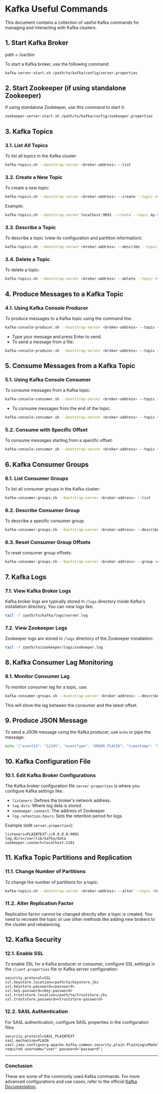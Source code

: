 
# Kafka Useful Commands

This document contains a collection of useful Kafka commands for managing and interacting with Kafka clusters.

## **1. Start Kafka Broker**

path = /usr/bin

To start a Kafka broker, use the following command:
```bash
kafka-server-start.sh /path/to/kafka/config/server.properties
```

## **2. Start Zookeeper (if using standalone Zookeeper)**

If using standalone Zookeeper, use this command to start it:
```bash
zookeeper-server-start.sh /path/to/kafka/config/zookeeper.properties
```

## **3. Kafka Topics**

### **3.1. List All Topics**
To list all topics in the Kafka cluster:
```bash
kafka-topics.sh --bootstrap-server <broker-address> --list
```

### **3.2. Create a New Topic**
To create a new topic:
```bash
kafka-topics.sh --bootstrap-server <broker-address> --create --topic <topic-name> --partitions <num-partitions> --replication-factor <num-replication>
```

Example:
```bash
kafka-topics.sh --bootstrap-server localhost:9092 --create --topic my-topic --partitions 3 --replication-factor 1
```

### **3.3. Describe a Topic**
To describe a topic (view its configuration and partition information):
```bash
kafka-topics.sh --bootstrap-server <broker-address> --describe --topic <topic-name>
```

### **3.4. Delete a Topic**
To delete a topic:
```bash
kafka-topics.sh --bootstrap-server <broker-address> --delete --topic <topic-name>
```

## **4. Produce Messages to a Kafka Topic**

### **4.1. Using Kafka Console Producer**
To produce messages to a Kafka topic using the command line:
```bash
kafka-console-producer.sh --bootstrap-server <broker-address> --topic <topic-name>
```

- Type your message and press Enter to send.
- To send a message from a file:
```bash
kafka-console-producer.sh --bootstrap-server <broker-address> --topic <topic-name> < message-file.txt
```

## **5. Consume Messages from a Kafka Topic**

### **5.1. Using Kafka Console Consumer**
To consume messages from a Kafka topic:
```bash
kafka-console-consumer.sh --bootstrap-server <broker-address> --topic <topic-name> --from-beginning
```

- To consume messages from the end of the topic:
```bash
kafka-console-consumer.sh --bootstrap-server <broker-address> --topic <topic-name>
```

### **5.2. Consume with Specific Offset**
To consume messages starting from a specific offset:
```bash
kafka-console-consumer.sh --bootstrap-server <broker-address> --topic <topic-name> --offset <offset>
```

## **6. Kafka Consumer Groups**

### **6.1. List Consumer Groups**
To list all consumer groups in the Kafka cluster:
```bash
kafka-consumer-groups.sh --bootstrap-server <broker-address> --list
```

### **6.2. Describe Consumer Group**
To describe a specific consumer group:
```bash
kafka-consumer-groups.sh --bootstrap-server <broker-address> --describe --group <consumer-group-name>
```

### **6.3. Reset Consumer Group Offsets**
To reset consumer group offsets:
```bash
kafka-consumer-groups.sh --bootstrap-server <broker-address> --group <consumer-group-name> --reset-offsets --to-earliest --execute --topic <topic-name>
```

## **7. Kafka Logs**

### **7.1. View Kafka Broker Logs**
Kafka broker logs are typically stored in `/logs` directory inside Kafka's installation directory. You can view logs like:
```bash
tail -f /path/to/kafka/logs/server.log
```

### **7.2. View Zookeeper Logs**
Zookeeper logs are stored in `/logs` directory of the Zookeeper installation:
```bash
tail -f /path/to/zookeeper/logs/zookeeper.log
```

## **8. Kafka Consumer Lag Monitoring**

### **8.1. Monitor Consumer Lag**
To monitor consumer lag for a topic, use:
```bash
kafka-consumer-groups.sh --bootstrap-server <broker-address> --describe --group <consumer-group-name>
```

This will show the lag between the consumer and the latest offset.

## **9. Produce JSON Message**

To send a JSON message using the Kafka producer, use `echo` or pipe the message:
```bash
echo '{"eventId": "12345", "eventType": "ORDER_PLACED", "timestamp": "2025-01-10T12:34:56Z"}' | kafka-console-producer.sh --bootstrap-server <broker-address> --topic <topic-name>
```

## **10. Kafka Configuration File**

### **10.1. Edit Kafka Broker Configurations**
The Kafka broker configuration file `server.properties` is where you configure Kafka settings like:
- `listeners`: Defines the broker's network address.
- `log.dirs`: Where log data is stored.
- `zookeeper.connect`: The address of Zookeeper.
- `log.retention.hours`: Sets the retention period for logs.

Example (edit `server.properties`):
```properties
listeners=PLAINTEXT://0.0.0.0:9092
log.dirs=/var/lib/kafka/data
zookeeper.connect=localhost:2181
```

## **11. Kafka Topic Partitions and Replication**

### **11.1. Change Number of Partitions**
To change the number of partitions for a topic:
```bash
kafka-topics.sh --bootstrap-server <broker-address> --alter --topic <topic-name> --partitions <new-num-partitions>
```

### **11.2. Alter Replication Factor**
Replication factor cannot be changed directly after a topic is created. You need to recreate the topic or use other methods like adding new brokers to the cluster and rebalancing.

## **12. Kafka Security**

### **12.1. Enable SSL**
To enable SSL for a Kafka producer or consumer, configure SSL settings in the `client.properties` file or Kafka server configuration:
```properties
security.protocol=SSL
ssl.keystore.location=/path/to/keystore.jks
ssl.keystore.password=<password>
ssl.key.password=<key-password>
ssl.truststore.location=/path/to/truststore.jks
ssl.truststore.password=<truststore-password>
```

### **12.2. SASL Authentication**
For SASL authentication, configure SASL properties in the configuration files:
```properties
security.protocol=SASL_PLAINTEXT
sasl.mechanism=PLAIN
sasl.jaas.config=org.apache.kafka.common.security.plain.PlainLoginModule required username="user" password="password";
```

---

### **Conclusion**

These are some of the commonly used Kafka commands. For more advanced configurations and use cases, refer to the official [Kafka Documentation](https://kafka.apache.org/documentation/).


